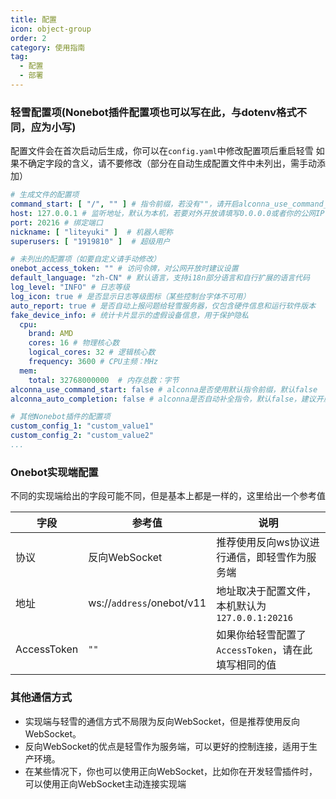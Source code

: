 ```yaml
---
title: 配置
icon: object-group
order: 2
category: 使用指南
tag:
  - 配置
  - 部署
---
```


### 轻雪配置项(Nonebot插件配置项也可以写在此，与dotenv格式不同，应为小写)

配置文件会在首次启动后生成，你可以在`config.yaml`中修改配置项后重启轻雪
如果不确定字段的含义，请不要修改（部分在自动生成配置文件中未列出，需手动添加）

```yaml
# 生成文件的配置项
command_start: [ "/", "" ] # 指令前缀，若没有""，请开启alconna_use_command_start
host: 127.0.0.1 # 监听地址，默认为本机，若要对外开放请填写0.0.0.0或者你的公网IP
port: 20216 # 绑定端口
nickname: [ "liteyuki" ]  # 机器人昵称
superusers: [ "1919810" ]  # 超级用户

# 未列出的配置项（如要自定义请手动修改）
onebot_access_token: "" # 访问令牌，对公网开放时建议设置
default_language: "zh-CN" # 默认语言，支持i18n部分语言和自行扩展的语言代码
log_level: "INFO" # 日志等级
log_icon: true # 是否显示日志等级图标（某些控制台字体不可用）
auto_report: true # 是否自动上报问题给轻雪服务器，仅包含硬件信息和运行软件版本
fake_device_info: # 统计卡片显示的虚假设备信息，用于保护隐私
  cpu:
    brand: AMD
    cores: 16 # 物理核心数
    logical_cores: 32 # 逻辑核心数
    frequency: 3600 # CPU主频：MHz
  mem:
    total: 32768000000  # 内存总数：字节
alconna_use_command_start: false # alconna是否使用默认指令前缀，默认false
alconna_auto_completion: false # alconna是否自动补全指令，默认false，建议开启

# 其他Nonebot插件的配置项
custom_config_1: "custom_value1"
custom_config_2: "custom_value2"
...
```

### Onebot实现端配置

不同的实现端给出的字段可能不同，但是基本上都是一样的，这里给出一个参考值

| 字段          | 参考值                       | 说明                               |
|-------------|---------------------------|----------------------------------|
| 协议          | 反向WebSocket               | 推荐使用反向ws协议进行通信，即轻雪作为服务端          |
| 地址          | ws://`address`/onebot/v11 | 地址取决于配置文件，本机默认为`127.0.0.1:20216` |
| AccessToken | `""`                      | 如果你给轻雪配置了`AccessToken`，请在此填写相同的值 |

### 其他通信方式

- 实现端与轻雪的通信方式不局限为反向WebSocket，但是推荐使用反向WebSocket。
- 反向WebSocket的优点是轻雪作为服务端，可以更好的控制连接，适用于生产环境。
- 在某些情况下，你也可以使用正向WebSocket，比如你在开发轻雪插件时，可以使用正向WebSocket主动连接实现端